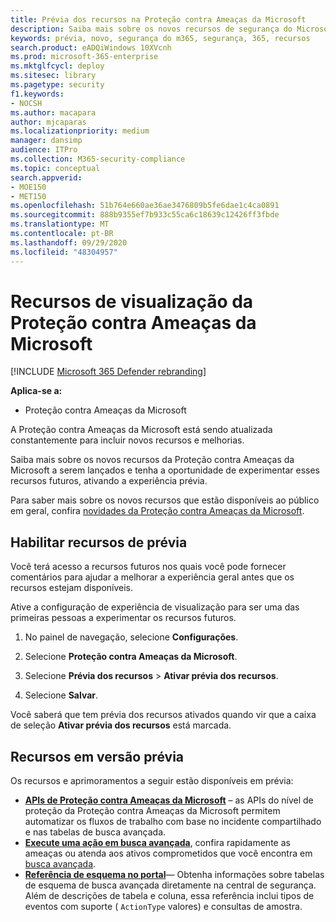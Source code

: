 ```yaml
---
title: Prévia dos recursos na Proteção contra Ameaças da Microsoft
description: Saiba mais sobre os novos recursos de segurança do Microsoft 365
keywords: prévia, novo, segurança do m365, segurança, 365, recursos
search.product: eADQiWindows 10XVcnh
ms.prod: microsoft-365-enterprise
ms.mktglfcycl: deploy
ms.sitesec: library
ms.pagetype: security
f1.keywords:
- NOCSH
ms.author: macapara
author: mjcaparas
ms.localizationpriority: medium
manager: dansimp
audience: ITPro
ms.collection: M365-security-compliance
ms.topic: conceptual
search.appverid:
- MOE150
- MET150
ms.openlocfilehash: 51b764e660ae36ae3476809b5fe6dae1c4ca0891
ms.sourcegitcommit: 888b9355ef7b933c55ca6c18639c12426ff3fbde
ms.translationtype: MT
ms.contentlocale: pt-BR
ms.lasthandoff: 09/29/2020
ms.locfileid: "48304957"
---
```

# <a name="microsoft-threat-protection-preview-features"></a>Recursos de visualização da Proteção contra Ameaças da Microsoft

[!INCLUDE [Microsoft 365 Defender rebranding](../includes/microsoft-defender.md)]


**Aplica-se a:**
- Proteção contra Ameaças da Microsoft


A Proteção contra Ameaças da Microsoft está sendo atualizada constantemente para incluir novos recursos e melhorias.

Saiba mais sobre os novos recursos da Proteção contra Ameaças da Microsoft a serem lançados e tenha a oportunidade de experimentar esses recursos futuros, ativando a experiência prévia.

Para saber mais sobre os novos recursos que estão disponíveis ao público em geral, confira [novidades da Proteção contra Ameaças da Microsoft](whats-new.md).

## <a name="turn-on-preview-features"></a>Habilitar recursos de prévia
Você terá acesso a recursos futuros nos quais você pode fornecer comentários para ajudar a melhorar a experiência geral antes que os recursos estejam disponíveis.

Ative a configuração de experiência de visualização para ser uma das primeiras pessoas a experimentar os recursos futuros.

1. No painel de navegação, selecione **Configurações**.

2. Selecione **Proteção contra Ameaças da Microsoft**.


3. Selecione **Prévia dos recursos** > **Ativar prévia dos recursos**. 

3. Selecione **Salvar**.

Você saberá que tem prévia dos recursos ativados quando vir que a caixa de seleção **Ativar prévia dos recursos** está marcada. 

## <a name="preview-features"></a>Recursos em versão prévia
Os recursos e aprimoramentos a seguir estão disponíveis em prévia:

- **[APIs de Proteção contra Ameaças da Microsoft](api-overview.md)** – as APIs do nível de proteção da Proteção contra Ameaças da Microsoft permitem automatizar os fluxos de trabalho com base no incidente compartilhado e nas tabelas de busca avançada. 
- **[Execute uma ação em busca avançada](advanced-hunting-take-action.md)**, confira rapidamente as ameaças ou atenda aos ativos comprometidos que você encontra em [busca avançada](advanced-hunting-overview.md).
- **[Referência de esquema no portal](advanced-hunting-schema-tables.md#get-schema-information-in-the-security-center)**— Obtenha informações sobre tabelas de esquema de busca avançada diretamente na central de segurança. Além de descrições de tabela e coluna, essa referência inclui tipos de eventos com suporte ( `ActionType` valores) e consultas de amostra.

